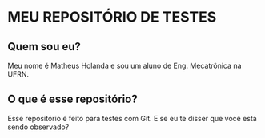 # MEU REPOSITÓRIO DE TESTES


## Quem sou eu?

Meu nome é Matheus Holanda e sou um aluno de Eng. Mecatrônica na UFRN.

## O que é esse repositório?

Esse repositório é feito para testes com Git.
E se eu te disser que você está sendo observado?
